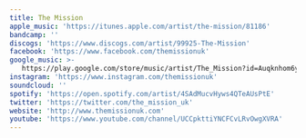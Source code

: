 ```yaml
---
title: The Mission
apple_music: 'https://itunes.apple.com/artist/the-mission/81186'
bandcamp: ''
discogs: 'https://www.discogs.com/artist/99925-The-Mission'
facebook: 'https://www.facebook.com/themissionuk'
google_music: >-
   https://play.google.com/store/music/artist/The_Mission?id=Auqknhom6yzsub3zhjj7fpayzra
instagram: 'https://www.instagram.com/themissionuk'
soundcloud: ''
spotify: 'https://open.spotify.com/artist/4SAdMucvHyws4QTeAUsPtE'
twitter: 'https://twitter.com/the_mission_uk'
website: 'http://www.themissionuk.com'
youtube: 'https://www.youtube.com/channel/UCCpkttiYNCFCvLRvOwgXVRA'
---
```

